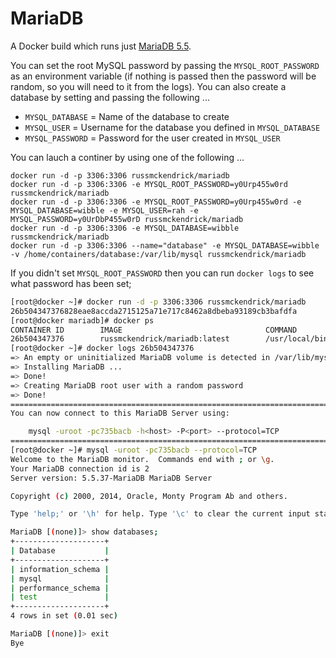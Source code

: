 MariaDB
=============

A Docker build which runs just [MariaDB 5.5](https://mariadb.org/).

You can set the root MySQL password by passing the `MYSQL_ROOT_PASSWORD` as an environment variable (if nothing is passed then the password will be random, so you will need to it from the logs). You can also create a database by setting and passing the following ...

- `MYSQL_DATABASE` = Name of the database to create
- `MYSQL_USER` = Username for the database you defined in `MYSQL_DATABASE`
- `MYSQL_PASSWORD` = Password for the user created in `MYSQL_USER`

You can lauch a continer by using one of the following ...

```
docker run -d -p 3306:3306 russmckendrick/mariadb
docker run -d -p 3306:3306 -e MYSQL_ROOT_PASSWORD=y0Urp455w0rd russmckendrick/mariadb
docker run -d -p 3306:3306 -e MYSQL_ROOT_PASSWORD=y0Urp455w0rd -e MYSQL_DATABASE=wibble -e MYSQL_USER=rah -e MYSQL_PASSWORD=y0UrDbP455w0rD russmckendrick/mariadb
docker run -d -p 3306:3306 -e MYSQL_DATABASE=wibble russmckendrick/mariadb
docker run -d -p 3306:3306 --name="database" -e MYSQL_DATABASE=wibble -v /home/containers/database:/var/lib/mysql russmckendrick/mariadb
```

If you didn't set `MYSQL_ROOT_PASSWORD` then you can run `docker logs` to see what password has been set;

``` bash
[root@docker ~]# docker run -d -p 3306:3306 russmckendrick/mariadb
26b504347376828eae8accda2715125a71e717c8462a8dbeba93189cb3bafdfa
[root@docker mariadb]# docker ps
CONTAINER ID        IMAGE                                COMMAND              CREATED             STATUS              PORTS                    NAMES
26b504347376        russmckendrick/mariadb:latest        /usr/local/bin/run   4 seconds ago       Up 3 seconds        0.0.0.0:3306->3306/tcp   mydbserver     
[root@docker ~]# docker logs 26b504347376
=> An empty or uninitialized MariaDB volume is detected in /var/lib/mysql
=> Installing MariaDB ...
=> Done!
=> Creating MariaDB root user with a random password
=> Done!
========================================================================
You can now connect to this MariaDB Server using:

    mysql -uroot -pc735bacb -h<host> -P<port> --protocol=TCP
========================================================================
[root@docker ~]# mysql -uroot -pc735bacb --protocol=TCP
Welcome to the MariaDB monitor.  Commands end with ; or \g.
Your MariaDB connection id is 2
Server version: 5.5.37-MariaDB MariaDB Server

Copyright (c) 2000, 2014, Oracle, Monty Program Ab and others.

Type 'help;' or '\h' for help. Type '\c' to clear the current input statement.

MariaDB [(none)]> show databases;
+--------------------+
| Database           |
+--------------------+
| information_schema |
| mysql              |
| performance_schema |
| test               |
+--------------------+
4 rows in set (0.01 sec)

MariaDB [(none)]> exit
Bye
```


